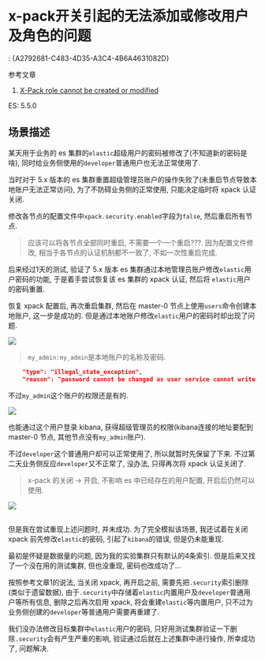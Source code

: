 # x-pack开关引起的无法添加或修改用户及角色的问题

<!link!>: {A2792681-C483-4D35-A3C4-4B6A4631082D}

参考文章

1. [X-Pack role cannot be created or modified](https://discuss.elastic.co/t/x-pack-role-cannot-be-created-or-modified/93670/6)

ES: 5.5.0

## 场景描述

某天用于业务的 es 集群的`elastic`超级用户的密码被修改了(不知道新的密码是啥), 同时给业务侧使用的`developer`普通用户也无法正常使用了.

当时对于 5.x 版本的 es 集群重置超级管理员账户的操作失败了(未重启节点导致本地账户无法正常访问), 为了不防碍业务侧的正常使用, 只能决定临时将 xpack 认证关闭.

修改各节点的配置文件中`xpack.security.enabled`字段为`false`, 然后重启所有节点.

> 应该可以将各节点全部同时重启, 不需要一个一个重启???. 因为配置文件修改, 相当于各节点的认证机制都不一致了, 不如一次性重启完成.

后来经过1天的测试, 验证了 5.x 版本 es 集群通过本地管理员账户修改`elastic`用户密码的功能, 于是着手尝试恢复该 es 集群的 xpack 认证, 然后将 `elastic`用户的密码重置.

恢复 xpack 配置后, 再次重启集群, 然后在 master-0 节点上使用`users`命令创建本地账户, 这一步是成功的. 但是通过本地账户修改`elastic`用户的密码时却出现了问题.

![](https://gitee.com/generals-space/gitimg/raw/master/649bc82aca9d7c16c26bc5a810e0f582.jpg)

> `my_admin:my_admin`是本地账户的名称及密码.

```json
    "type": "illegal_state_exception",
    "reason": "password cannot be changed as user service cannot write until template and mappings are up to date"
```

不过`my_admin`这个账户的权限还是有的.

![](https://gitee.com/generals-space/gitimg/raw/master/da7fd13be74698a108c71626c5a5025e.jpg)

也能通过这个用户登录 kibana, 获得超级管理员的权限(kibana连接的地址要配到 master-0 节点, 其他节点没有`my_admin`账户).

不过`developer`这个普通用户却可以正常使用了, 所以就暂时先保留了下来. 不过第二天业务侧反应`developer`又不正常了, 没办法, 只得再次将 xpack 认证关闭了.

> x-pack 的关闭 -> 开启, 不影响 es 中已经存在的用户配置, 开启后仍然可以使用.

![](https://gitee.com/generals-space/gitimg/raw/master/0f237c399b6ef7565e7163c60763658f.jpg)

## 

但是我在尝试重现上述问题时, 并未成功. 为了完全模拟该场景, 我还试着在关闭 xpack 前先修改`elastic`的密码, 引起了`kibana`的错误, 但是仍未能重现.

最初是怀疑是数据量的问题, 因为我的实验集群只有默认的4条索引. 但是后来又找了一个没在用的测试集群, 但也没重现, 密码也改成功了...

按照参考文章1的说法, 当关闭 xpack, 再开启之前, 需要先把`.security`索引删除(类似于遗留数据), 由于`.security`中存储着`elastic`内置用户及`developer`普通用户等所有信息, 删除之后再次启用 xpack, 将会重建`elastic`等内置用户, 只不过为业务侧创建的`developer`等普通用户需要再重建了.

我们没办法修改目标集群中`elastic`用户的密码, 只好用测试集群验证一下删除`.security`会有产生严重的影响, 验证通过后就在上述集群中进行操作, 所幸成功了, 问题解决.
